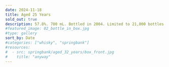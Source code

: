 ```yaml
---
date: 2024-11-18
title: Aged 25 Years
sold_out: true
description: 57.8%. 700 mL. Bottled in 2004. Limited to 21,000 bottles. Bottle No. 01356.
#featured_image: 02_bottle_in_box.jpg
#type: gallery
sort_by: Date
#categories: ["whisky", "springbank"]
#resources:
#  - src: springbank/aged_32_years/box_front.jpg
#    title: "anyway"
---
```


